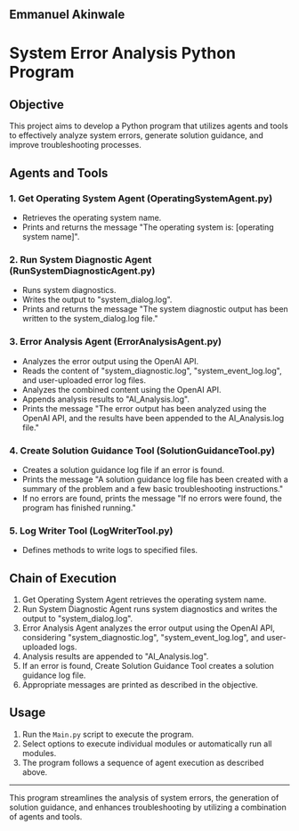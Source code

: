 ## Emmanuel Akinwale
# System Error Analysis Python Program

## Objective
This project aims to develop a Python program that utilizes agents and tools to effectively analyze system errors, generate solution guidance, and improve troubleshooting processes.

## Agents and Tools

### 1. Get Operating System Agent (OperatingSystemAgent.py)
- Retrieves the operating system name.
- Prints and returns the message "The operating system is: [operating system name]".

### 2. Run System Diagnostic Agent (RunSystemDiagnosticAgent.py)
- Runs system diagnostics.
- Writes the output to "system_dialog.log".
- Prints and returns the message "The system diagnostic output has been written to the system_dialog.log file."

### 3. Error Analysis Agent (ErrorAnalysisAgent.py)
- Analyzes the error output using the OpenAI API.
- Reads the content of "system_diagnostic.log", "system_event_log.log", and user-uploaded error log files.
- Analyzes the combined content using the OpenAI API.
- Appends analysis results to "AI_Analysis.log".
- Prints the message "The error output has been analyzed using the OpenAI API, and the results have been appended to the AI_Analysis.log file."

### 4. Create Solution Guidance Tool (SolutionGuidanceTool.py)
- Creates a solution guidance log file if an error is found.
- Prints the message "A solution guidance log file has been created with a summary of the problem and a few basic troubleshooting instructions."
- If no errors are found, prints the message "If no errors were found, the program has finished running."

### 5. Log Writer Tool (LogWriterTool.py)
- Defines methods to write logs to specified files.

## Chain of Execution

1. Get Operating System Agent retrieves the operating system name.
2. Run System Diagnostic Agent runs system diagnostics and writes the output to "system_dialog.log".
3. Error Analysis Agent analyzes the error output using the OpenAI API, considering "system_diagnostic.log", "system_event_log.log", and user-uploaded logs.
4. Analysis results are appended to "AI_Analysis.log".
5. If an error is found, Create Solution Guidance Tool creates a solution guidance log file.
6. Appropriate messages are printed as described in the objective.

## Usage

1. Run the `Main.py` script to execute the program.
2. Select options to execute individual modules or automatically run all modules.
3. The program follows a sequence of agent execution as described above.

---

This program streamlines the analysis of system errors, the generation of solution guidance, and enhances troubleshooting by utilizing a combination of agents and tools.
